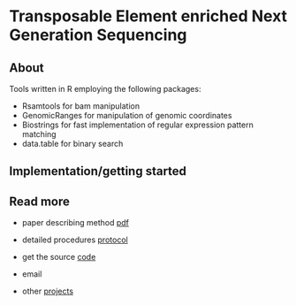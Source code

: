 # Transposable Element enriched Next Generation Sequencing

## About

Tools written in R employing the following packages:  
- Rsamtools for bam manipulation  
- GenomicRanges for manipulation of genomic coordinates  
- Biostrings for fast implementation of regular expression pattern matching  
- data.table for binary search   

## Implementation/getting started

## Read more
- paper describing method [pdf](#)

- detailed procedures [protocol](#)

- get the source [code](https://github.com/ekviky/TE-NGS)

- email

- other [projects](https://ekviky.github.io/about/)
